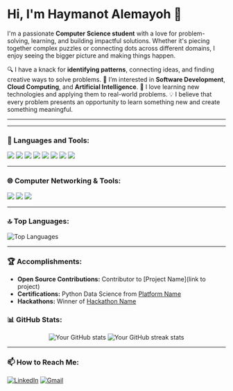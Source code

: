 # Hi, I'm Haymanot Alemayoh 👋

I'm a passionate **Computer Science student** with a love for problem-solving, learning, and building impactful solutions. Whether it's piecing together complex puzzles or connecting dots across different domains, I enjoy seeing the bigger picture and making things happen.

 🔍 I have a knack for **identifying patterns**, connecting ideas, and finding creative ways to solve problems.
 🚀 I’m interested in **Software Development**, **Cloud Computing**, and **Artificial Intelligence**.
 🌱 I love learning new technologies and applying them to real-world problems.
 💡 I believe that every problem presents an opportunity to learn something new and create something meaningful.

---

---


### 🔧 Languages and Tools:
<p align="left">
  <img src="https://img.shields.io/badge/Python-3776AB?style=for-the-badge&logo=python&logoColor=white" />
  <img src="https://img.shields.io/badge/JavaScript-F7DF1E?style=for-the-badge&logo=javascript&logoColor=black" />
  <img src="https://img.shields.io/badge/C%23-239120?style=for-the-badge&logo=c-sharp&logoColor=white" />
  <img src="https://img.shields.io/badge/Java-007396?style=for-the-badge&logo=java&logoColor=white" />
  <img src="https://img.shields.io/badge/Flask-000000?style=for-the-badge&logo=flask&logoColor=white" />
  <img src="https://img.shields.io/badge/Docker-2496ED?style=for-the-badge&logo=docker&logoColor=white" />
   <img src="https://img.shields.io/badge/MySQL-4479A1?style=for-the-badge&logo=mysql&logoColor=white" />
  <img src="https://img.shields.io/badge/MongoDB-47A248?style=for-the-badge&logo=mongodb&logoColor=white" />
</p>

---

### 🌐 Computer Networking & Tools:
<p align="left">
  <img src="https://img.shields.io/badge/TCP/IP-009639?style=for-the-badge&logo=protocols.io&logoColor=white" />
  <img src="https://img.shields.io/badge/Linux-0078D6?style=for-the-badge&logo=linux&logoColor=white" />
  <img src="https://img.shields.io/badge/Cisco-1BA0D7?style=for-the-badge&logo=cisco&logoColor=white" />
</p>

---

### 🔝 Top Languages:

<p align="left">
  <img src="https://github-readme-stats.vercel.app/api/top-langs/?username=Haymanot77&layout=compact&theme=radical" alt="Top Languages"/> 


---

### 🏆 Accomplishments:
- **Open Source Contributions:** Contributor to [Project Name](link to project)
- **Certifications:** Python Data Science from [Platform Name](link)
- **Hackathons:** Winner of [Hackathon Name](link)



### 📊 GitHub Stats:

<p align="center">
  <img src="https://github-readme-stats.vercel.app/api?username=Haymanot77&show_icons=true&theme=radical" alt="Your GitHub stats" />
  <img src="https://github-readme-streak-stats.herokuapp.com/?user=Haymanot77&theme=radical" alt="Your GitHub streak stats" />
</p>

---

### 📫 How to Reach Me:
<p align="left">
  <a href="https://linkedin.com/in/haymanot-gidena" target="_blank"><img src="https://img.shields.io/badge/LinkedIn-0077B5?style=for-the-badge&logo=linkedin&logoColor=white" alt="LinkedIn"></a>
  <a href="mailto:haymanigidena1@gmail.com"><img src="https://img.shields.io/badge/Gmail-D14836?style=for-the-badge&logo=gmail&logoColor=white" alt="Gmail"></a>
</p>
